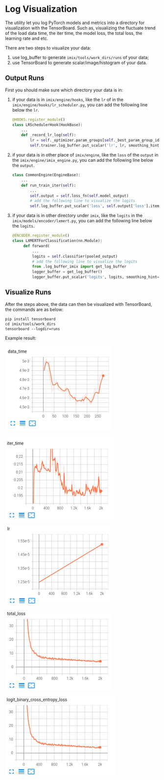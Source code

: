 # Log Visualization

The utility let you log PyTorch models and metrics into a directory for visualization with the TensorBoard. Such as, visualizing the fluctuate trend of the load data time, the iter time, the model loss, the total loss, the learning rate and etc.

There are two steps to visualize your data:

1. use log_buffer to generate `imix/tools/work_dirs/runs`  of your data;
2. use TensorBoard to generate scalar/image/histogram of your data.

## Output Runs

First you should make sure which directory your data is in:

1. if your data is in `imix/engine/hooks`, like the `lr` of  in the `imix/engine/hooks/lr_scheduler.py`, you can add the following line below the `lr`.

   ```python
   @HOOKS.register_module()
   class LRSchedulerHook(HookBase):
       ...
       def _record_lr_log(self):
           lr = self._optimizer.param_groups[self._best_param_group_idx]['lr']
           self.trainer.log_buffer.put_scalar('lr', lr, smoothing_hint=False)
   ```

2. if your data is in other place of `imix/engine`, like the `loss` of the `output` in the `imix/engine/imix_engine.py`, you can add the following line below the `output`.

   ```python
   class CommonEngine(EngineBase):
       ...
       def run_train_iter(self):
           ...
           self.output = self.loss_fn(self.model_output)
           # add the following line to visualize the logits
           self.log_buffer.put_scalar('loss', self.output['loss'].item(), smoothing_hint=False)
   ```

3. if your data is in other directory under `imix`, like the `logits` in the `imix/models/encoder/lxmert.py`, you can add the following line below the `logits`.

   ```python
   @ENCODER.register_module()
   class LXMERTForClassification(nn.Module):
        def forward(
            ...
            logits = self.classifier(pooled_output)
            # add the following line to visualize the logits
            from .log_buffer_imix import get_log_buffer
            logger_buffer = get_log_buffer()
            logger_buffer.put_scalar('logits', logits, smoothing_hint=False)
   ```

## Visualize Runs

After the steps above, the data can then be visualized with TensorBoard,  the commands are as below:

```
pip install tensorboard
cd imix/tools/work_dirs
tensorboard --logdir=runs
```

Example result:

![data-time](../resources/data-time.png)

![iter-time](../resources/iter-time.png)

![lr](../resources/lr.png)

![total-los](../resources/total-los.png)

![loss](../resources/loss.png)
